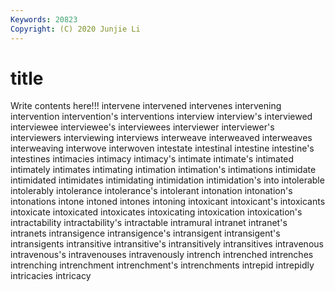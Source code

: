 ```yaml
---
Keywords: 20823
Copyright: (C) 2020 Junjie Li
---
```


# title

Write contents here!!!
intervene 
intervened 
intervenes 
intervening 
intervention 
intervention's 
interventions
interview 
interview's 
interviewed 
interviewee 
interviewee's 
interviewees 
interviewer 
interviewer's 
interviewers 
interviewing
interviews 
interweave 
interweaved 
interweaves 
interweaving 
interwove 
interwoven 
intestate 
intestinal 
intestine
intestine's 
intestines 
intimacies 
intimacy 
intimacy's 
intimate 
intimate's 
intimated 
intimately 
intimates
intimating 
intimation 
intimation's 
intimations 
intimidate 
intimidated 
intimidates 
intimidating 
intimidation 
intimidation's
into 
intolerable 
intolerably 
intolerance 
intolerance's 
intolerant 
intonation 
intonation's 
intonations 
intone
intoned 
intones 
intoning 
intoxicant 
intoxicant's 
intoxicants 
intoxicate 
intoxicated 
intoxicates 
intoxicating
intoxication 
intoxication's 
intractability 
intractability's 
intractable 
intramural 
intranet 
intranet's 
intranets 
intransigence
intransigence's 
intransigent 
intransigent's 
intransigents 
intransitive 
intransitive's 
intransitively 
intransitives 
intravenous 
intravenous's
intravenouses 
intravenously 
intrench 
intrenched 
intrenches 
intrenching 
intrenchment 
intrenchment's 
intrenchments 
intrepid
intrepidly 
intricacies 
intricacy 
